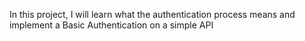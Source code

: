 In this project, I will learn what the authentication process means and implement a Basic Authentication on a simple API
